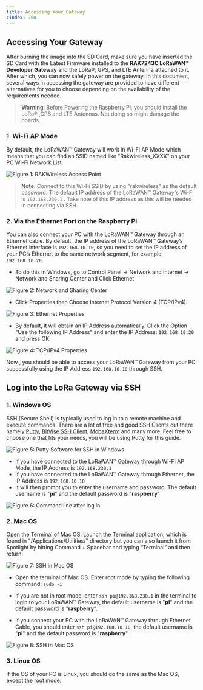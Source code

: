 ```yaml
---
title: Accessing Your Gateway
zindex: 700
---
```


## Accessing Your Gateway

After burning the image into the SD Card, make sure you have inserted the SD Card with the Latest Firmware installed to the **RAK7243C LoRaWAN™ Developer Gateway** and the LoRa®, GPS, and LTE Antenna attached to it. After which, you can now safely power on the gateway. In this document, several ways in accessing the gateway are provided to have different alternatives for you to choose depending on the availability of the requirements needed.

>**Warning**: Before Powering the Raspberry Pi, you should install the LoRa® ,GPS and LTE Antennas. Not doing so might damage the boards.

### 1. Wi-Fi AP Mode

By default, the LoRaWAN™ Gateway will work in Wi-Fi AP Mode which means that you can find an SSID named like "Rakwireless_XXXX" on your PC Wi-Fi Network List.

![Figure 1: RAKWireless Access Point](images/access-point-wifi.png)

>**Note:** Connect to this Wi-Fi SSID by using "rakwireless" as the default password. The default IP address of the LoRaWAN™ Gateway's Wi-Fi is `192.168.230.1` . Take note of this IP address as this will be needed in connecting via SSH.

### 2. Via the Ethernet Port on the Raspberry Pi 
You can also connect your PC with the LoRaWAN™ Gateway through an Ethernet cable. By default, the IP address of the LoRaWAN™ Gateway’s Ethernet interface is `192.168.10.10`, so you need to set the IP address of your PC’s Ethernet to the same network segment, for example, `192.168.10.20`.

* To do this in Windows, go to Control Panel -> Network and Internet -> Network and Sharing Center and Click Ethernet

![Figure 2: Network and Sharing Center](images/network_sharing_center.png)

* Click Properties then Choose Internet Protocol Version 4 (TCP/IPv4).

![Figure 3: Ethernet Properties](images/ethernet_properties.jpg)

* By default, it will obtain an IP Address automatically. Click the Option "Use the following IP Address" and enter the IP Address: `192.168.10.20` and press OK.

![Figure 4: TCP/IPv4 Properties](images/tcp_ipv4_properties.jpg)

Now , you should be able to access your LoRaWAN™ Gateway from your PC successfully using the IP Address `192.168.10.10` through SSH.

## Log into the LoRa Gateway via SSH

### 1. Windows OS
SSH (Secure Shell) is typically used to log in to a remote machine and execute commands. There are a lot of free and good SSH Clients out there namely [Putty](https://www.chiark.greenend.org.uk/~sgtatham/putty/latest.html), [BitVise SSH Client](https://www.bitvise.com/ssh-client-download), [MobaXterm](https://mobaxterm.mobatek.net/) and many more. Feel free to choose one that fits your needs, you will be using Putty for this guide.


![Figure 5: Putty Software for SSH in Windows](images/ssh.png)
* If you have connected to the LoRaWAN™ Gateway through Wi-Fi AP Mode, the IP Address is `192.168.230.1`
* If you have connected to the LoRaWAN™ Gateway through Ethernet, the IP Address is `192.168.10.10`
* It will then prompt you to enter the username and password. The default username is "**pi**" and the default password is "**raspberry**"

![Figure 6: Command line after log in](images/cmd.png)

### 2. Mac OS
Open the Terminal of Mac OS. Launch the Terminal application, which is found in "/Applications/Utilities/" directory but you can also launch it from Spotlight by hitting Command + Spacebar and typing “Terminal” and then return:

![Figure 7: SSH in Mac OS](images/mac_os_terminal.jpg)
* Open the terminal of Mac OS. Enter root mode by typing the following command: `sudo -i`

* If you are not in root mode, enter `ssh pi@192.168.230.1` in the terminal to login to your LoRaWAN™ Gateway, the default username is "**pi**" and the default password is "**raspberry**".
* If you connect your PC with the LoRaWAN™ Gateway through Ethernet Cable, you should enter `ssh pi@192.168.10.10`, the default username is "**pi**" and the default password is "**raspberry**".

![Figure 8: SSH in Mac OS](images/mac_terminal.jpg)
### 3. Linux OS

If the OS of your PC is Linux, you should do the same as the Mac OS, except the root mode.